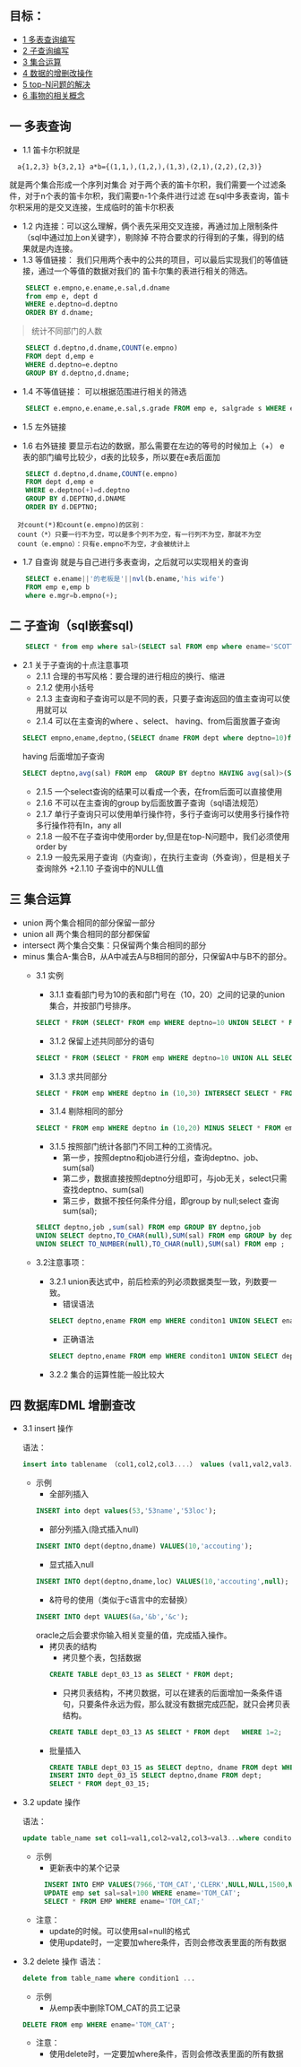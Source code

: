 
目标：
-----
+ <a href="#H-1">1 多表查询编写</a>
+ <a href="#H-2">2 子查询编写</a>
+ <a href="#H-3">3 集合运算</a>
+ <a href="#H-4">4 数据的增删改操作</a>
+ <a href="#H-5">5 top-N问题的解决</a>
+ <a href="#H-6">6 事物的相关概念</a>

## <a name="H-1">一 多表查询</a>
+ 1.1 笛卡尔积就是

```
  a{1,2,3} b{3,2,1} a*b={(1,1,),(1,2,),(1,3),(2,1),(2,2),(2,3)}
```

  就是两个集合形成一个序列对集合
  对于两个表的笛卡尔积，我们需要一个过滤条件，对于n个表的笛卡尔积，我们需要n-1个条件进行过滤
  在sql中多表查询，笛卡尔积采用的是交叉连接，生成临时的笛卡尔积表

+ 1.2 内连接：可以这么理解，俩个表先采用交叉连接，再通过加上限制条件（sql中通过加上on关键字），剔除掉
      不符合要求的行得到的子集，得到的结果就是内连接。
+ 1.3 等值链接： 我们只用两个表中的公共的项目，可以最后实现我们的等值链接，通过一个等值的数据对我们的
      笛卡尔集的表进行相关的筛选。
```sql
    SELECT e.empno,e.ename,e.sal,d.dname
    from emp e, dept d
    WHERE e.deptno=d.deptno
    ORDER BY d.dname;
```

>统计不同部门的人数

```sql
    SELECT d.deptno,d.dname,COUNT(e.empno)
    FROM dept d,emp e
    WHERE d.deptno=e.deptno
    GROUP BY d.deptno,d.dname;
```
+ 1.4 不等值链接：
      可以根据范围进行相关的筛选</br>
```sql
    SELECT e.empno,e.ename,e.sal,s.grade FROM emp e, salgrade s WHERE e.sal>=s.losal and e.sal<=s.hisal;
```
+ 1.5 左外链接

+ 1.6 右外链接
      要显示右边的数据，那么需要在左边的等号的时候加上（+）
      e表的部门编号比较少，d表的比较多，所以要在e表后面加
```sql
    SELECT d.deptno,d.dname,COUNT(e.empno)
    FROM dept d,emp e
    WHERE e.deptno(+)=d.deptno
    GROUP BY d.DEPTNO,d.DNAME
    ORDER BY d.DEPTNO;
```
      对count(*)和count(e.empno)的区别：
      count（*）只要一行不为空，可以是多个列不为空，有一行列不为空，那就不为空
      count（e.empno）：只有e.empno不为空，才会被统计上

+ 1.7 自查询
     就是与自己进行多表查询，之后就可以实现相关的查询
```sql
    SELECT e.ename||'的老板是'||nvl(b.ename,'his wife')
    FROM emp e,emp b
    where e.mgr=b.empno(+);
```

## <a name="H-2">二 子查询（sql嵌套sql)</a>
```sql
    SELECT * from emp where sal>(SELECT sal FROM emp where ename='SCOTT');
```

+ 2.1 关于子查询的十点注意事项
  + 2.1.1 合理的书写风格：要合理的进行相应的换行、缩进
  + 2.1.2 使用小括号
  + 2.1.3 主查询和子查询可以是不同的表，只要子查询返回的值主查询可以使用就可以
  + 2.1.4 可以在主查询的where 、select、 having、from后面放置子查询
  ```sql
  SELECT empno,ename,deptno,(SELECT dname FROM dept where deptno=10)from emp where deptno=10;
  ```
  having 后面增加子查询
  ```sql
  SELECT deptno,avg(sal) FROM emp  GROUP BY deptno HAVING avg(sal)>(SELECT avg(sal) from emp WHERE deptno=30 GROUP by deptno);
  ```
  + 2.1.5 一个select查询的结果可以看成一个表，在from后面可以直接使用
  + 2.1.6 不可以在主查询的group by后面放置子查询（sql语法规范）
  + 2.1.7 单行子查询只可以使用单行操作符，多行子查询可以使用多行操作符
      多行操作符有In，any all
  + 2.1.8 一般不在子查询中使用order by,但是在top-N问题中，我们必须使用order by
  + 2.1.9 一般先采用子查询（内查询），在执行主查询（外查询），但是相关子查询除外
  +2.1.10 子查询中的NULL值
## <a name="H-3">三 集合运算</a>
+ union 两个集合相同的部分保留一部分
+ union all 两个集合相同的部分都保留
+ intersect 两个集合交集：只保留两个集合相同的部分
+ minus 集合A-集合B，从A中减去A与B相同的部分，只保留A中与B不的部分。
  + 3.1 实例</br>
    + 3.1.1 查看部门号为10的表和部门号在（10，20）之间的记录的union集合，并按部门号排序。
    ```sql
    SELECT * FROM (SELECT* FROM emp WHERE deptno=10 UNION SELECT * FROM emp WHERE deptno in (10,20)) ORDER BY deptno ;
    ```
    + 3.1.2 保留上述共同部分的语句
    ```sql
    SELECT * FROM (SELECT * FROM emp WHERE deptno=10 UNION ALL SELECT * FROM emp WHERE deptno in (10,20)) ORDER BY deptno;
    ```
    + 3.1.3 求共同部分
    ```sql
    SELECT * FROM emp WHERE deptno in (10,30) INTERSECT SELECT * FROM emp WHERE deptno in (10,20);
    ```
    + 3.1.4 剔除相同的部分
    ```sql
    SELECT * FROM emp WHERE deptno in (10,20) MINUS SELECT * FROM emp WHERE deptno in (10,30);
    ```
    + 3.1.5 按照部门统计各部门不同工种的工资情况。
      + 第一步，按照deptno和job进行分组，查询deptno、job、sum(sal)
      + 第二步，数据直接按照deptno分组即可，与job无关，select只需查找deptno、sum(sal)
      + 第三步，数据不按任何条件分组，即group by null;select 查询sum(sal);
    ```sql
    SELECT deptno,job ,sum(sal) FROM emp GROUP BY deptno,job
    UNION SELECT deptno,TO_CHAR(null),SUM(sal) FROM emp GROUP by deptno
    UNION SELECT TO_NUMBER(null),TO_CHAR(null),SUM(sal) FROM emp ;
    ```

  + 3.2注意事项：
    + 3.2.1 union表达式中，前后检索的列必须数据类型一致，列数要一致。
      + 错误语法
      ```sql
      SELECT deptno,ename FROM emp WHERE conditon1 UNION SELECT ename ,deptno FROM emp WHERE conditon2
      ```
      + 正确语法
      ```sql
      SELECT deptno,ename FROM emp WHERE conditon1 UNION SELECT deptno,ename FROM emp WHERE conditon2
      ```
    + 3.2.2 集合的运算性能一般比较大
## <a name="H-4">四 数据库DML 增删查改</a>
+  3.1 insert 操作</br>

      语法： </br>
    ```sql
    insert into tablename （col1,col2,col3....） values (val1,val2,val3...)
      ```
   - 示例
      + 全部列插入
      ```sql
      INSERT into dept values(53,'53name','53loc');
      ```
      + 部分列插入(隐式插入null)
      ```sql
      INSERT INTO dept(deptno,dname) VALUES(10,'accouting');
      ```
      + 显式插入null
      ```sql
      INSERT INTO dept(deptno,dname,loc) VALUES(10,'accouting',null);
      ```
      + \&符号的使用（类似于c语言中的宏替换）
      ```sql
      INSERT INTO dept VALUES(&a,'&b','&c');
      ```
      oracle之后会要求你输入相关变量的值，完成插入操作。
      + 拷贝表的结构
        + 拷贝整个表，包括数据
        ```sql
        CREATE TABLE dept_03_13 as SELECT * FROM dept;
        ```
        + 只拷贝表结构，不拷贝数据，可以在建表的后面增加一条条件语句，只要条件永远为假，那么就没有数据完成匹配，就只会拷贝表结构。
        ```sql
        CREATE TABLE dept_03_13 AS SELECT * FROM dept   WHERE 1=2;
        ```
      + 批量插入
        ```sql
        CREATE TABLE dept_03_15 as SELECT deptno, dname FROM dept WHERE 1=2;
        INSERT INTO dept_03_15 SELECT deptno,dname FROM dept;
        SELECT * FROM dept_03_15;
        ```
+ 3.2 update 操作

  语法：</br>
    ```sql
    update table_name set col1=val1,col2=val2,col3=val3...where conditon
    ```
    + 示例
      + 更新表中的某个记录
      ```sql
        INSERT INTO EMP VALUES(7966,'TOM_CAT','CLERK',NULL,NULL,1500,NULL,30);
        UPDATE emp set sal=sal+100 WHERE ename='TOM_CAT';
        SELECT * FROM EMP WHERE ename='TOM_CAT;'
      ```
    + 注意：
      + update的时候。可以使用sal=null的格式
      + 使用update时，一定要加where条件，否则会修改表里面的所有数据
+ 3.2 delete 操作
语法：</br>
  ```sql
  delete from table_name where condition1 ...
  ```
   + 示例
     + 从emp表中删除TOM_CAT的员工记录
   ```sql
   DELETE FROM emp WHERE ename='TOM_CAT';
   ```

    + 注意：
      + 使用delete时，一定要加where条件，否则会修改表里面的所有数据
